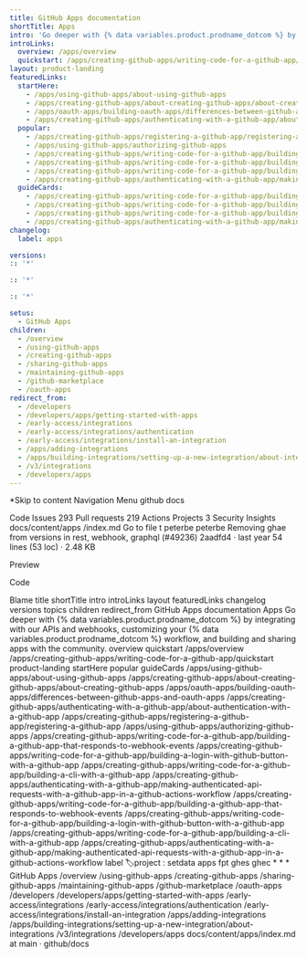 ```yaml
---
title: GitHub Apps documentation
shortTitle: Apps
intro: 'Go deeper with {% data variables.product.prodname_dotcom %} by integrating with our APIs and webhooks, customizing your {% data variables.product.prodname_dotcom %} workflow, and building and sharing apps with the community.'
introLinks:
  overview: /apps/overview
  quickstart: /apps/creating-github-apps/writing-code-for-a-github-app/quickstart
layout: product-landing
featuredLinks:
  startHere:
    - /apps/using-github-apps/about-using-github-apps
    - /apps/creating-github-apps/about-creating-github-apps/about-creating-github-apps
    - /apps/oauth-apps/building-oauth-apps/differences-between-github-apps-and-oauth-apps
    - /apps/creating-github-apps/authenticating-with-a-github-app/about-authentication-with-a-github-app
  popular:
    - /apps/creating-github-apps/registering-a-github-app/registering-a-github-app
    - /apps/using-github-apps/authorizing-github-apps
    - /apps/creating-github-apps/writing-code-for-a-github-app/building-a-github-app-that-responds-to-webhook-events
    - /apps/creating-github-apps/writing-code-for-a-github-app/building-a-login-with-github-button-with-a-github-app
    - /apps/creating-github-apps/writing-code-for-a-github-app/building-a-cli-with-a-github-app
    - /apps/creating-github-apps/authenticating-with-a-github-app/making-authenticated-api-requests-with-a-github-app-in-a-github-actions-workflow
  guideCards:
    - /apps/creating-github-apps/writing-code-for-a-github-app/building-a-github-app-that-responds-to-webhook-events
    - /apps/creating-github-apps/writing-code-for-a-github-app/building-a-login-with-github-button-with-a-github-app
    - /apps/creating-github-apps/writing-code-for-a-github-app/building-a-cli-with-a-github-app
    - /apps/creating-github-apps/authenticating-with-a-github-app/making-authenticated-api-requests-with-a-github-app-in-a-github-actions-workflow
changelog:
  label: apps

versions:
:: '*'

:: '*'

:: '*'

setus:
  - GitHub Apps
children:
  - /overview
  - /using-github-apps
  - /creating-github-apps
  - /sharing-github-apps
  - /maintaining-github-apps
  - /github-marketplace
  - /oauth-apps
redirect_from:
  - /developers
  - /developers/apps/getting-started-with-apps
  - /early-access/integrations
  - /early-access/integrations/authentication
  - /early-access/integrations/install-an-integration
  - /apps/adding-integrations
  - /apps/building-integrations/setting-up-a-new-integration/about-integrations
  - /v3/integrations
  - /developers/apps
---
```


*Skip to content
Navigation Menu
github
docs

Code
Issues
293
Pull requests
219
Actions
Projects
3
Security
Insights
docs/content/apps
/index.md
Go to file
t
peterbe
peterbe
Removing ghae from versions in rest, webhook, graphql (#49236)
2aadfd4
 · 
last year
54 lines (53 loc) · 2.48 KB

Preview

Code

Blame
title	shortTitle	intro	introLinks	layout	featuredLinks	changelog	versions	topics	children	redirect_from
GitHub Apps documentation
Apps
Go deeper with {% data variables.product.prodname_dotcom %} by integrating with our APIs and webhooks, customizing your {% data variables.product.prodname_dotcom %} workflow, and building and sharing apps with the community.
overview	quickstart
/apps/overview
/apps/creating-github-apps/writing-code-for-a-github-app/quickstart
product-landing
startHere	popular	guideCards
/apps/using-github-apps/about-using-github-apps
/apps/creating-github-apps/about-creating-github-apps/about-creating-github-apps
/apps/oauth-apps/building-oauth-apps/differences-between-github-apps-and-oauth-apps
/apps/creating-github-apps/authenticating-with-a-github-app/about-authentication-with-a-github-app
/apps/creating-github-apps/registering-a-github-app/registering-a-github-app
/apps/using-github-apps/authorizing-github-apps
/apps/creating-github-apps/writing-code-for-a-github-app/building-a-github-app-that-responds-to-webhook-events
/apps/creating-github-apps/writing-code-for-a-github-app/building-a-login-with-github-button-with-a-github-app
/apps/creating-github-apps/writing-code-for-a-github-app/building-a-cli-with-a-github-app
/apps/creating-github-apps/authenticating-with-a-github-app/making-authenticated-api-requests-with-a-github-app-in-a-github-actions-workflow
/apps/creating-github-apps/writing-code-for-a-github-app/building-a-github-app-that-responds-to-webhook-events
/apps/creating-github-apps/writing-code-for-a-github-app/building-a-login-with-github-button-with-a-github-app
/apps/creating-github-apps/writing-code-for-a-github-app/building-a-cli-with-a-github-app
/apps/creating-github-apps/authenticating-with-a-github-app/making-authenticated-api-requests-with-a-github-app-in-a-github-actions-workflow
label 🏷project : setdata
apps
fpt	ghes	ghec
*
*
*
GitHub Apps
/overview
/using-github-apps
/creating-github-apps
/sharing-github-apps
/maintaining-github-apps
/github-marketplace
/oauth-apps
/developers
/developers/apps/getting-started-with-apps
/early-access/integrations
/early-access/integrations/authentication
/early-access/integrations/install-an-integration
/apps/adding-integrations
/apps/building-integrations/setting-up-a-new-integration/about-integrations
/v3/integrations
/developers/apps
docs/content/apps/index.md at main · github/docs 
